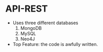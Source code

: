 # API-REST
- Uses three different databases
  1. MongoDB
  2. MySQL
  3. Neo4J
- Top Feature: the code is awfully written.
